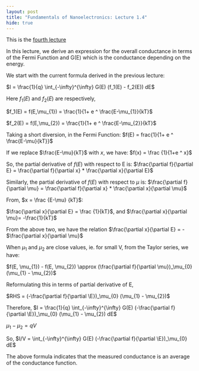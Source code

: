 ```yaml
---
layout: post
title: "Fundamentals of Nanoelectronics: Lecture 1.4"
hide: true
---
```


This is the [fourth lecture](https://www.youtube.com/watch?v=_MlI1E6z9e4)

In this lecture, we derive an expression for the overall conductance in terms of the Fermi Function
and G(E) which is the conductance depending on the energy.

We start with the current formula derived in the previous lecture:

$I = \frac{1}{q} \int_{-\infty}^{\infty} G(E) (f_1(E) - f_2(E)) dE$

Here $f_1(E)$ and $f_2(E)$ are respectively,

$f_1(E) = f(E,\mu_{1}) = \frac{1}{1+ e ^ \frac{E-\mu_{1}}{kT}$

$f_2(E) = f(E,\mu_{2}) = \frac{1}{1+ e ^ \frac{E-\mu_{2}}{kT}$

Taking a short diversion, in the Fermi Function:
$f(E) = frac{1}{1+ e ^ \frac{E-\mu}{kT}}$

If we replace $\frac{E-\mu}{kT}$ with $x$, we have:
$f(x) = \frac {1}{1+e ^ x}$

So, the partial derivative of $f(E)$ with respect to E is:
$\frac{\partial f}{\partial E} = \frac{\partial f}{\partial x} * \frac{\partial x}{\partial E}$

Similarly, the partial derivative of $f(E)$ with respect to $\mu$ is:
$\frac{\partial f}{\partial \mu} = \frac{\partial f}{\partial x} * \frac{\partial x}{\partial \mu}$

From, $x = \frac {E-\mu} {kT}$:

$\frac{\partial x}{\partial E} = \frac {1}{kT}$, and
$\frac{\partial x}{\partial \mu}= -\frac{1}{kT}$

From the above two, we have the relation
$\frac{\partial x}{\partial E} = - $\frac{\partial x}{\partial \mu}$

When $\mu_{1}$ and $\mu_{2}$ are close values, ie. for small V, from the Taylor series, we have:

$f(E, \mu_{1}) - f(E, \mu_{2}) \approx (\frac{\partial f}{\partial \mu})_\mu_{0} (\mu_{1} - \mu_{2})$

Reformulating this in terms of partial derivative of E,

$RHS = (-\frac{\partial f}{\partial \E})_\mu_{0} (\mu_{1} - \mu_{2})$

Therefore,
$I =  \frac{1}{q} \int_{-\infty}^{\infty} G(E) (-\frac{\partial f}{\partial \E})_\mu_{0} (\mu_{1} - \mu_{2}) dE$

$\mu _1 - \mu _2 = qV$

So,
$I/V = \int_{-\infty}^{\infty} G(E) (-\frac{\partial f}{\partial \E})_\mu_{0} dE$

The above formula indicates that the measured conductance is an average of the conductance function. 